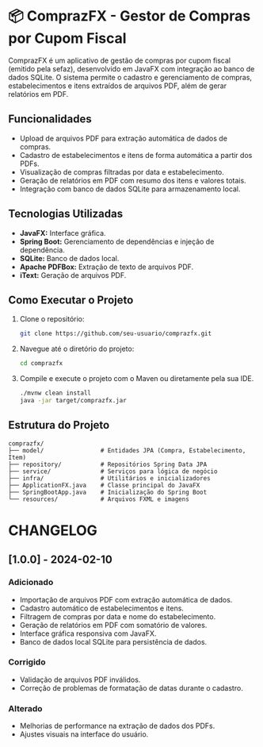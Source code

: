 # 📦 ComprazFX - Gestor de Compras por Cupom Fiscal

ComprazFX é um aplicativo de gestão de compras por cupom fiscal (emitido pela sefaz), desenvolvido em JavaFX com integração ao banco de dados SQLite. O sistema permite o cadastro e gerenciamento de compras, estabelecimentos e itens extraídos de arquivos PDF, além de gerar relatórios em PDF.

## Funcionalidades
- Upload de arquivos PDF para extração automática de dados de compras.
- Cadastro de estabelecimentos e itens de forma automática a partir dos PDFs.
- Visualização de compras filtradas por data e estabelecimento.
- Geração de relatórios em PDF com resumo dos itens e valores totais.
- Integração com banco de dados SQLite para armazenamento local.

## Tecnologias Utilizadas
- **JavaFX:** Interface gráfica.
- **Spring Boot:** Gerenciamento de dependências e injeção de dependência.
- **SQLite:** Banco de dados local.
- **Apache PDFBox:** Extração de texto de arquivos PDF.
- **iText:** Geração de arquivos PDF.

## Como Executar o Projeto
1. Clone o repositório:
   ```bash
   git clone https://github.com/seu-usuario/comprazfx.git
   ```
2. Navegue até o diretório do projeto:
   ```bash
   cd comprazfx
   ```
3. Compile e execute o projeto com o Maven ou diretamente pela sua IDE.
   ```bash
   ./mvnw clean install
   java -jar target/comprazfx.jar
   ```

## Estrutura do Projeto
```
comprazfx/
├── model/                # Entidades JPA (Compra, Estabelecimento, Item)
├── repository/           # Repositórios Spring Data JPA
├── service/              # Serviços para lógica de negócio
├── infra/                # Utilitários e inicializadores
├── ApplicationFX.java    # Classe principal do JavaFX
├── SpringBootApp.java    # Inicialização do Spring Boot
└── resources/            # Arquivos FXML e imagens
```

# CHANGELOG

## [1.0.0] - 2024-02-10
### Adicionado
- Importação de arquivos PDF com extração automática de dados.
- Cadastro automático de estabelecimentos e itens.
- Filtragem de compras por data e nome do estabelecimento.
- Geração de relatórios em PDF com somatório de valores.
- Interface gráfica responsiva com JavaFX.
- Banco de dados local SQLite para persistência de dados.

### Corrigido
- Validação de arquivos PDF inválidos.
- Correção de problemas de formatação de datas durante o cadastro.

### Alterado
- Melhorias de performance na extração de dados dos PDFs.
- Ajustes visuais na interface do usuário.



